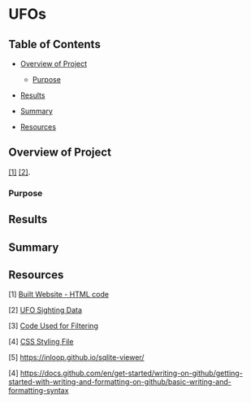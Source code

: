 # UFOs

## Table of Contents
- [Overview of Project](#OverviewProject)
  * [Purpose](#purpose)
- [Results](#Results)

- [Summary](#Summary)
- [Resources](#Resources)

## <a name="OverviewProject"></a>Overview of Project

 [[1]](#1) [[2]](#2).

### <a name="purpose"></a>Purpose


## <a name="Results"></a>Results





## <a name="Summary"></a> Summary



## <a name="Resources"></a>Resources

<a name="1">[1]</a> [Built Website - HTML code](https://github.com/tamiespinosa/UFOs/blob/8da2bf0f54dda1b2289a4839f3e216d0bd6394ae/index.html)

<a name="2">[2]</a> [UFO Sighting Data](https://github.com/tamiespinosa/UFOs/blob/8da2bf0f54dda1b2289a4839f3e216d0bd6394ae/static/js/data.js)

<a name="3">[3]</a> [Code Used for Filtering](https://github.com/tamiespinosa/UFOs/blob/8da2bf0f54dda1b2289a4839f3e216d0bd6394ae/static/js/app.js)

<a name="4">[4]</a> [CSS Styling File](https://github.com/tamiespinosa/UFOs/blob/8da2bf0f54dda1b2289a4839f3e216d0bd6394ae/static/css/style.css)

[5] https://inloop.github.io/sqlite-viewer/

[4] https://docs.github.com/en/get-started/writing-on-github/getting-started-with-writing-and-formatting-on-github/basic-writing-and-formatting-syntax
